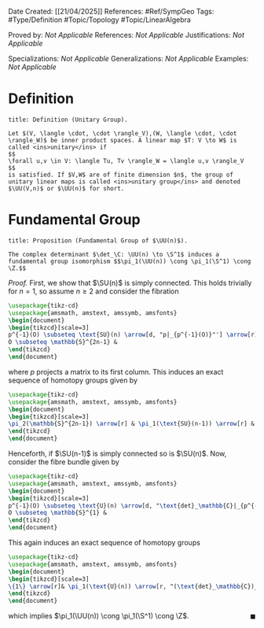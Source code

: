 <div class="topSpace"></div>

Date Created: [[21/04/2025]]
References: #Ref/SympGeo 
Tags: #Type/Definition #Topic/Topology #Topic/LinearAlgebra

Proved by: <i>Not Applicable</i>
References: <i>Not Applicable</i>
Justifications: <i>Not Applicable</i>

Specializations: <i>Not Applicable</i>
Generalizations: <i>Not Applicable</i>
Examples: <i>Not Applicable</i>

# Definition

``` ad-Definition
title: Definition (Unitary Group).

Let $(V, \langle \cdot, \cdot \rangle_V),(W, \langle \cdot, \cdot \rangle_W)$ be inner product spaces. A linear map $T: V \to W$ is called <ins>unitary</ins> if
$$
\forall u,v \in V: \langle Tu, Tv \rangle_W = \langle u,v \rangle_V
$$
is satisfied. If $V,W$ are of finite dimension $n$, the group of unitary linear maps is called <ins>unitary group</ins> and denoted $\UU(V,n)$ or $\UU(n)$ for short.
```


# Fundamental Group

``` ad-Proposition
title: Proposition (Fundamental Group of $\UU(n)$).

The complex determinant $\det_\C: \UU(n) \to \S^1$ induces a fundamental group isomorphism $$\pi_1(\UU(n)) \cong \pi_1(\S^1) \cong \Z.$$
```
*Proof.*
First, we show that $\SU(n)$ is simply connected. This holds trivially for $n=1$, so assume $n \geq 2$ and consider the fibration
```tikz
\usepackage{tikz-cd}
\usepackage{amsmath, amstext, amssymb, amsfonts}
\begin{document}
\begin{tikzcd}[scale=3]
p^{-1}(O) \subseteq \text{SU}(n) \arrow[d, "p|_{p^{-1}(O)}"'] \arrow[r] & O \times \text{SU} (n-1) \arrow[dl, "\text{pr}_1"]\\
O \subseteq \mathbb{S}^{2n-1} &
\end{tikzcd}
\end{document}
```
where $p$ projects a matrix to its first column. This induces an exact sequence of homotopy groups given by
```tikz
\usepackage{tikz-cd}
\usepackage{amsmath, amstext, amssymb, amsfonts}
\begin{document}
\begin{tikzcd}[scale=3]
\pi_2(\mathbb{S}^{2n-1}) \arrow[r] & \pi_1(\text{SU}(n-1)) \arrow[r] & \pi_1(\text{SU}(n)) \arrow[r, "p_\ast"] & \pi_1(\mathbb{S}^{2n-1}).
\end{tikzcd}
\end{document}
```
Henceforth, if $\SU(n-1)$ is simply connected so is $\SU(n)$.
Now, consider the fibre bundle given by
```tikz
\usepackage{tikz-cd}
\usepackage{amsmath, amstext, amssymb, amsfonts}
\begin{document}
\begin{tikzcd}[scale=3]
p^{-1}(O) \subseteq \text{U}(n) \arrow[d, "\text{det}_\mathbb{C}|_{p^{-1}(O)}"'] \arrow[r] & O \times \text{SU} (n) \arrow[dl, "\text{pr}_1"]\\
O \subseteq \mathbb{S}^{1} &
\end{tikzcd}
\end{document}
```
This again induces an exact sequence of homotopy groups
```tikz
\usepackage{tikz-cd}
\usepackage{amsmath, amstext, amssymb, amsfonts}
\begin{document}
\begin{tikzcd}[scale=3]
\{1\} \arrow[r]& \pi_1(\text{U}(n)) \arrow[r, "(\text{det}_\mathbb{C})_\ast"] &\pi_1(\mathbb{S}^{1})\arrow[r] & \pi_0(\text{SU}(n)) = \{1\}.
\end{tikzcd}
\end{document}
```
which implies $\pi_1(\UU(n)) \cong \pi_1(\S^1) \cong \Z$.
<span style="float:right;">$\blacksquare$</span>